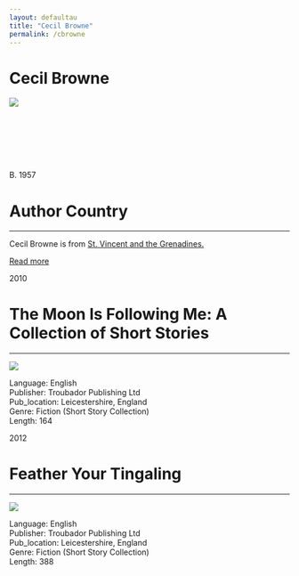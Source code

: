 ```yaml
---
layout: defaultau
title: "Cecil Browne"
permalink: /cbrowne
---
```

<!-- partial:index.partial.html -->
<div class="content">
    <h1>Cecil Browne</h1>
    <div class="quote">
        <div><img src="https://pbs.twimg.com/profile_images/1518234079723986945/t5vDjN66_400x400.jpg" class="logo"></div>
    </div>
    <div class="timeline">
        <div style="padding-bottom:100px;"></div>
        <div class="block">
            <div class="date right"><p class="right"> B. 1957 </p></div>
            <div class="dot"></div>
            <div class="left first">
            <div class="author_country">
                <h1>Author Country</h1><hr>
          <div class="aclocation">  <p>Cecil Browne is from <a href="http://localhost:4000/42">St. Vincent and the Grenadines.</a></p></div>
              <div class="acreadmore">  <a href="#" target="_blank">Read more</a></div>
            </div>
            </div>
        </div>
        <div class="block">
            <div class="date left"><p class="left">2010</p></div>
            <div class="dot"></div>
            <div class="right">
                <h1>The Moon Is Following Me: A Collection of Short Stories</h1><hr>
                <p><img src="https://i.gr-assets.com/images/S/compressed.photo.goodreads.com/books/1564595729l/8840431.jpg"></p>
                <p>
                Language: English <br/> 	
                Publisher: Troubador Publishing Ltd <br/>
                Pub_location: Leicestershire, England <br/>
                Genre: Fiction (Short Story Collection) <br/>
                Length: 164 <br/>                </p>
            </div>
        </div>
        <div class="block">
            <div class="date right"><p class="right">2012</p></div>
            <div class="dot"></div>
            <div class="left">
                <h1>Feather Your Tingaling</h1><hr>
                <p><img src="https://upload.wikimedia.org/wikipedia/en/6/6e/Jamaica_Kincaid_-_At_the_Bottom_of_the_River.jpeg"></p>
                <p>
                Language: English <br/> 	
                Publisher: Troubador Publishing Ltd <br/>
                Pub_location: Leicestershire, England <br/>
                Genre: Fiction (Short Story Collection) <br/>
                Length: 388 <br/>                </p>
            </div>
        </div>
<!-- partial -->
<script src='https://cdnjs.cloudflare.com/ajax/libs/jquery/3.1.1/jquery.min.js'></script><script  src="assets/js/authorscript.js"></script>
